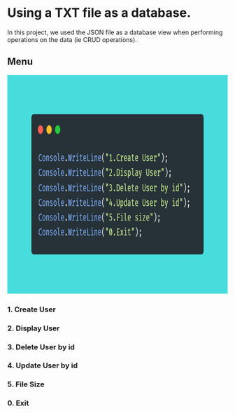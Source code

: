 # Using a TXT file as a database.

In this project, we used the JSON file as a database
view when performing operations on the data (ie CRUD operations).

## **Menu**
<img src="../Images/menu-second.png" width="600" height="500">

### **1. Create User**
### **2. Display User**
### **3. Delete User by id**
### **4. Update User by id**
### **5. File Size**
### **0. Exit**
